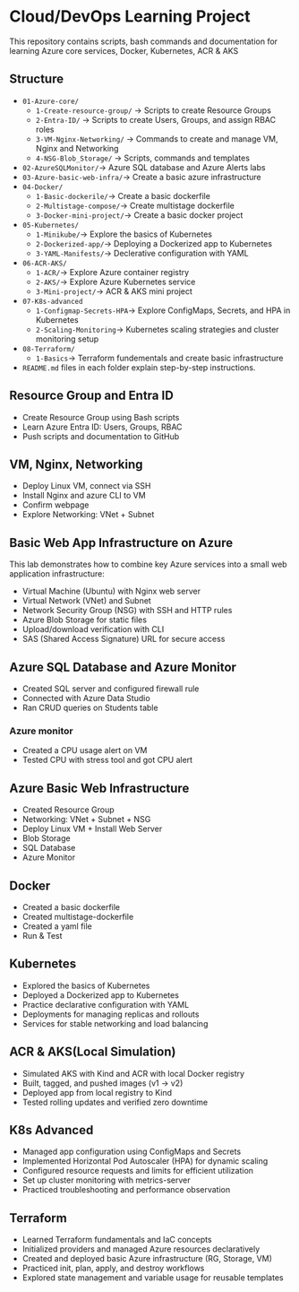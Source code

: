 # Cloud/DevOps Learning Project

This repository contains scripts, bash commands and documentation for learning Azure core services, Docker, Kubernetes, ACR & AKS

## Structure

- `01-Azure-core/`
  - `1-Create-resource-group/` → Scripts to create Resource Groups
  - `2-Entra-ID/` → Scripts to create Users, Groups, and assign RBAC roles
  - `3-VM-Nginx-Networking/` → Commands to create and manage VM, Nginx and Networking	
  - `4-NSG-Blob_Storage/` → Scripts, commands and templates 
- `02-AzureSQLMonitor/`→ Azure SQL database and Azure Alerts labs
- `03-Azure-basic-web-infra/`→ Create a basic azure infrastructure
- `04-Docker/` 
  - `1-Basic-dockerile/`→ Create a basic dockerfile
  - `2-Multistage-compose/`→ Create multistage dockerfile
  - `3-Docker-mini-project/`→ Create a basic docker project
- `05-Kubernetes/`
  - `1-Minikube/`→ Explore the basics of Kubernetes
  - `2-Dockerized-app/`→ Deploying a Dockerized app to Kubernetes
  - `3-YAML-Manifests/`→ Declerative configuration with YAML
- `06-ACR-AKS/`
  - `1-ACR/`→ Explore Azure container registry
  - `2-AKS/`→ Explore Azure Kubernetes service
  - `3-Mini-project/`→ ACR & AKS mini project
- `07-K8s-advanced`
  - `1-Configmap-Secrets-HPA`→ Explore ConfigMaps, Secrets, and HPA in Kubernetes 
  - `2-Scaling-Monitoring`→ Kubernetes scaling strategies and cluster monitoring setup
- `08-Terraform/`
  - `1-Basics`→ Terraform fundementals and create basic infrastructure
- `README.md` files in each folder explain step-by-step instructions.

## Resource Group and Entra ID

- Create Resource Group using Bash scripts
- Learn Azure Entra ID: Users, Groups, RBAC
- Push scripts and documentation to GitHub

## VM, Nginx, Networking

- Deploy Linux VM, connect via SSH
- Install Nginx and azure CLI to VM
- Confirm webpage
- Explore Networking: VNet + Subnet

## Basic Web App Infrastructure on Azure

This lab demonstrates how to combine key Azure services into a small web application infrastructure:
- Virtual Machine (Ubuntu) with Nginx web server
- Virtual Network (VNet) and Subnet
- Network Security Group (NSG) with SSH and HTTP rules
- Azure Blob Storage for static files
- Upload/download verification with CLI
- SAS (Shared Access Signature) URL for secure access

## Azure SQL Database and Azure Monitor

- Created SQL server and configured firewall rule
- Connected with Azure Data Studio
- Ran CRUD queries on Students table

### Azure monitor

- Created a CPU usage alert on VM
- Tested CPU with stress tool and got CPU alert

## Azure Basic Web Infrastructure

- Created Resource Group
- Networking: VNet + Subnet + NSG
- Deploy Linux VM + Install Web Server
- Blob Storage
- SQL Database
- Azure Monitor

## Docker

- Created a basic dockerfile
- Created multistage-dockerfile
- Created a yaml file
- Run & Test 

## Kubernetes

- Explored the basics of Kubernetes
- Deployed a Dockerized app to Kubernetes
- Practice declarative configuration with YAML
- Deployments for managing replicas and rollouts
- Services for stable networking and load balancing

## ACR & AKS(Local Simulation)

- Simulated AKS with Kind and ACR with local Docker registry
- Built, tagged, and pushed images (v1 → v2)
- Deployed app from local registry to Kind
- Tested rolling updates and verified zero downtime

## K8s Advanced 

- Managed app configuration using ConfigMaps and Secrets
- Implemented Horizontal Pod Autoscaler (HPA) for dynamic scaling
- Configured resource requests and limits for efficient utilization
- Set up cluster monitoring with metrics-server
- Practiced troubleshooting and performance observation

## Terraform

- Learned Terraform fundamentals and IaC concepts
- Initialized providers and managed Azure resources declaratively
- Created and deployed basic Azure infrastructure (RG, Storage, VM)
- Practiced init, plan, apply, and destroy workflows
- Explored state management and variable usage for reusable templates
